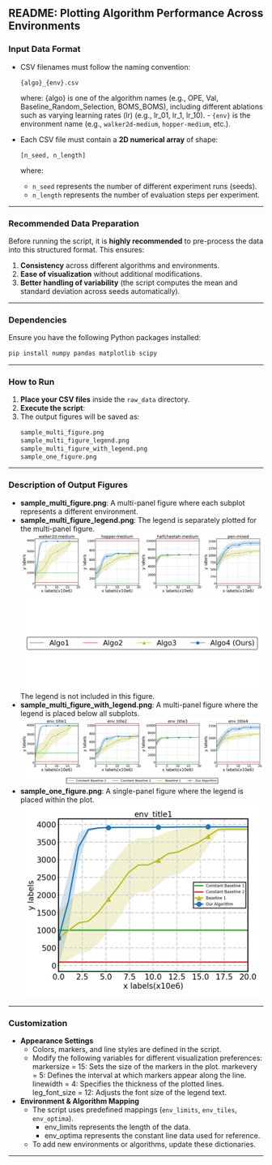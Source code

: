 ## README: Plotting Algorithm Performance Across Environments



### Input Data Format
- CSV filenames must follow the naming convention:  
  ```
  {algo}_{env}.csv
  ```
  where:
{algo} is one of the algorithm names (e.g., OPE, Val, Baseline_Random_Selection, BOMS_BOMS), including different ablations such as varying learning rates (lr) (e.g., lr_01, lr_1, lr_10).  - `{env}` is the environment name (e.g., `walker2d-medium`, `hopper-medium`, etc.).

- Each CSV file must contain a **2D numerical array** of shape:
  ```
  [n_seed, n_length]
  ```
  where:
  - `n_seed` represents the number of different experiment runs (seeds).
  - `n_length` represents the number of evaluation steps per experiment.

---

### Recommended Data Preparation
Before running the script, it is **highly recommended** to pre-process the data into this structured format. This ensures:
1. **Consistency** across different algorithms and environments.
2. **Ease of visualization** without additional modifications.
3. **Better handling of variability** (the script computes the mean and standard deviation across seeds automatically).

---

### Dependencies
Ensure you have the following Python packages installed:
```bash
pip install numpy pandas matplotlib scipy
```

---

### How to Run
1. **Place your CSV files** inside the `raw_data` directory.
2. **Execute the script**:
3. The output figures will be saved as:
   ```
   sample_multi_figure.png
   sample_multi_figure_legend.png
   sample_multi_figure_with_legend.png
   sample_one_figure.png
   ```

---

### Description of Output Figures

- **sample_multi_figure.png**: A multi-panel figure where each subplot represents a different environment.
- **sample_multi_figure_legend.png**: The legend is separately plotted for the multi-panel figure.
  ![Multi-Figure Figure](sample_multi_figure.png)
  ![Legend Figure](sample_multi_figure_legend.png)
 The legend is not included in this figure.
- **sample_multi_figure_with_legend.png**: A multi-panel figure where the legend is placed below all subplots.
  ![Multi-Figure Figure with Legend](sample_multi_figure_with_legend.png)
- **sample_one_figure.png**: A single-panel figure where the legend is placed within the plot.
  ![Single-Figure Figure](sample_one_figure.png)

---

### Customization
- **Appearance Settings**
  - Colors, markers, and line styles are defined in the script.
  - Modify the following variables for different visualization preferences:
      markersize = 15: Sets the size of the markers in the plot.
      markevery = 5: Defines the interval at which markers appear along the line.
      linewidth = 4: Specifies the thickness of the plotted lines.
      leg_font_size = 12: Adjusts the font size of the legend text.
- **Environment & Algorithm Mapping**
  - The script uses predefined mappings (`env_limits`, `env_tiles`, `env_optima`).
    - env_limits represents the length of the data.
    - env_optima represents the constant line data used for reference.
  - To add new environments or algorithms, update these dictionaries.

---


